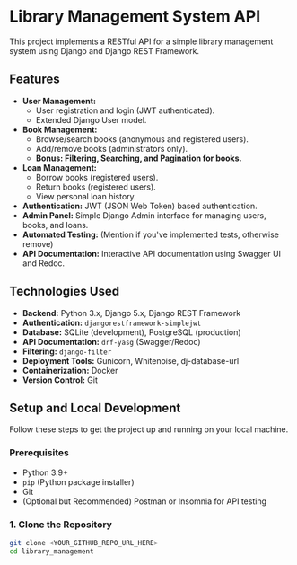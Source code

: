 # Library Management System API

This project implements a RESTful API for a simple library management system using Django and Django REST Framework.

## Features

* **User Management:**
    * User registration and login (JWT authenticated).
    * Extended Django User model.
* **Book Management:**
    * Browse/search books (anonymous and registered users).
    * Add/remove books (administrators only).
    * **Bonus: Filtering, Searching, and Pagination for books.**
* **Loan Management:**
    * Borrow books (registered users).
    * Return books (registered users).
    * View personal loan history.
* **Authentication:** JWT (JSON Web Token) based authentication.
* **Admin Panel:** Simple Django Admin interface for managing users, books, and loans.
* **Automated Testing:** (Mention if you've implemented tests, otherwise remove)
* **API Documentation:** Interactive API documentation using Swagger UI and Redoc.

## Technologies Used

* **Backend:** Python 3.x, Django 5.x, Django REST Framework
* **Authentication:** `djangorestframework-simplejwt`
* **Database:** SQLite (development), PostgreSQL (production)
* **API Documentation:** `drf-yasg` (Swagger/Redoc)
* **Filtering:** `django-filter`
* **Deployment Tools:** Gunicorn, Whitenoise, dj-database-url
* **Containerization:** Docker
* **Version Control:** Git

## Setup and Local Development

Follow these steps to get the project up and running on your local machine.

### Prerequisites

* Python 3.9+
* `pip` (Python package installer)
* Git
* (Optional but Recommended) Postman or Insomnia for API testing

### 1. Clone the Repository

```bash
git clone <YOUR_GITHUB_REPO_URL_HERE>
cd library_management